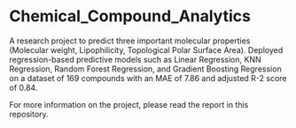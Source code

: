 # Chemical_Compound_Analytics

A research project to predict three important molecular properties (Molecular weight, Lipophilicity, Topological Polar Surface Area). Deployed regression-based predictive models such as Linear Regression, KNN Regression, Random Forest Regression, and Gradient Boosting Regression on a dataset of 169 compounds with an MAE of 7.86 and adjusted R-2 score of 0.84.

For more information on the project, please read the report in this repository.
